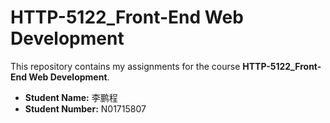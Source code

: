 # HTTP-5122_Front-End Web Development

This repository contains my assignments for the course **HTTP-5122_Front-End Web Development**.

- **Student Name:** 李鹏程  
- **Student Number:** N01715807
